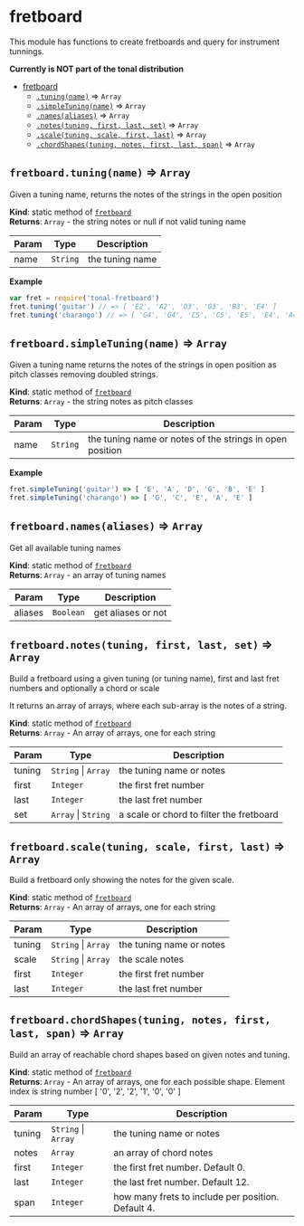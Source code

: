 <a name="module_fretboard"></a>

# fretboard
This module has functions to create fretboards and query for instrument
tunnings.

__Currently is NOT part of the tonal distribution__


* [fretboard](#module_fretboard)
    * [`.tuning(name)`](#module_fretboard.tuning) ⇒ <code>Array</code>
    * [`.simpleTuning(name)`](#module_fretboard.simpleTuning) ⇒ <code>Array</code>
    * [`.names(aliases)`](#module_fretboard.names) ⇒ <code>Array</code>
    * [`.notes(tuning, first, last, set)`](#module_fretboard.notes) ⇒ <code>Array</code>
    * [`.scale(tuning, scale, first, last)`](#module_fretboard.scale) ⇒ <code>Array</code>
    * [`.chordShapes(tuning, notes, first, last, span)`](#module_fretboard.chordShapes) ⇒ <code>Array</code>

<a name="module_fretboard.tuning"></a>

## `fretboard.tuning(name)` ⇒ <code>Array</code>
Given a tuning name, returns the notes of the strings in the open position

**Kind**: static method of [<code>fretboard</code>](#module_fretboard)  
**Returns**: <code>Array</code> - the string notes or null if not valid tuning name  

| Param | Type | Description |
| --- | --- | --- |
| name | <code>String</code> | the tuning name |

**Example**  
```js
var fret = require('tonal-fretboard')
fret.tuning('guitar') // => [ 'E2', 'A2', 'D3', 'G3', 'B3', 'E4' ]
fret.tuning('charango') // => [ 'G4', 'G4', 'C5', 'C5', 'E5', 'E4', 'A4', 'A4', 'E5', 'E5' ]
```
<a name="module_fretboard.simpleTuning"></a>

## `fretboard.simpleTuning(name)` ⇒ <code>Array</code>
Given a tuning name returns the notes of the strings in open position
as pitch classes removing doubled strings.

**Kind**: static method of [<code>fretboard</code>](#module_fretboard)  
**Returns**: <code>Array</code> - the string notes as pitch classes  

| Param | Type | Description |
| --- | --- | --- |
| name | <code>String</code> | the tuning name or notes of the strings in open position |

**Example**  
```js
fret.simpleTuning('guitar') => [ 'E', 'A', 'D', 'G', 'B', 'E' ]
fret.simpleTuning('charango') => [ 'G', 'C', 'E', 'A', 'E' ]
```
<a name="module_fretboard.names"></a>

## `fretboard.names(aliases)` ⇒ <code>Array</code>
Get all available tuning names

**Kind**: static method of [<code>fretboard</code>](#module_fretboard)  
**Returns**: <code>Array</code> - an array of tuning names  

| Param | Type | Description |
| --- | --- | --- |
| aliases | <code>Boolean</code> | get aliases or not |

<a name="module_fretboard.notes"></a>

## `fretboard.notes(tuning, first, last, set)` ⇒ <code>Array</code>
Build a fretboard using a given tuning (or tuning name), first and last
fret numbers and optionally a chord or scale

It returns an array of arrays, where each sub-array is the notes of
a string.

**Kind**: static method of [<code>fretboard</code>](#module_fretboard)  
**Returns**: <code>Array</code> - An array of arrays, one for each string  

| Param | Type | Description |
| --- | --- | --- |
| tuning | <code>String</code> \| <code>Array</code> | the tuning name or notes |
| first | <code>Integer</code> | the first fret number |
| last | <code>Integer</code> | the last fret number |
| set | <code>Array</code> \| <code>String</code> | a scale or chord to filter the fretboard |

<a name="module_fretboard.scale"></a>

## `fretboard.scale(tuning, scale, first, last)` ⇒ <code>Array</code>
Build a fretboard only showing the notes for the given scale.

**Kind**: static method of [<code>fretboard</code>](#module_fretboard)  
**Returns**: <code>Array</code> - An array of arrays, one for each string  

| Param | Type | Description |
| --- | --- | --- |
| tuning | <code>String</code> \| <code>Array</code> | the tuning name or notes |
| scale | <code>String</code> \| <code>Array</code> | the scale notes |
| first | <code>Integer</code> | the first fret number |
| last | <code>Integer</code> | the last fret number |

<a name="module_fretboard.chordShapes"></a>

## `fretboard.chordShapes(tuning, notes, first, last, span)` ⇒ <code>Array</code>
Build an array of reachable chord shapes based on given notes and tuning.

**Kind**: static method of [<code>fretboard</code>](#module_fretboard)  
**Returns**: <code>Array</code> - An array of arrays, one for each possible shape.  Element index is string number [ '0', '2', '2', '1', '0', '0' ]  

| Param | Type | Description |
| --- | --- | --- |
| tuning | <code>String</code> \| <code>Array</code> | the tuning name or notes |
| notes | <code>Array</code> | an array of chord notes |
| first | <code>Integer</code> | the first fret number.  Default 0. |
| last | <code>Integer</code> | the last fret number.  Default 12. |
| span | <code>Integer</code> | how many frets to include per position.  Default 4. |

